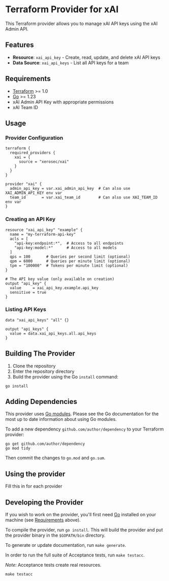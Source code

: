 # Terraform Provider for xAI

This Terraform provider allows you to manage xAI API keys using the xAI Admin API.

## Features

- **Resource**: `xai_api_key` - Create, read, update, and delete xAI API keys
- **Data Source**: `xai_api_keys` - List all API keys for a team

## Requirements

- [Terraform](https://developer.hashicorp.com/terraform/downloads) >= 1.0
- [Go](https://golang.org/doc/install) >= 1.23
- xAI Admin API Key with appropriate permissions
- xAI Team ID

## Usage

### Provider Configuration

```hcl
terraform {
  required_providers {
    xai = {
      source = "xerosec/xai"
    }
  }
}

provider "xai" {
  admin_api_key = var.xai_admin_api_key  # Can also use XAI_ADMIN_API_KEY env var
  team_id       = var.xai_team_id        # Can also use XAI_TEAM_ID env var
}
```

### Creating an API Key

```hcl
resource "xai_api_key" "example" {
  name = "my-terraform-api-key"
  acls = [
    "api-key:endpoint:*",  # Access to all endpoints
    "api-key:model:*"      # Access to all models
  ]
  qps = 100       # Queries per second limit (optional)
  qpm = 6000      # Queries per minute limit (optional)
  tpm = "100000"  # Tokens per minute limit (optional)
}

# The API key value (only available on creation)
output "api_key" {
  value     = xai_api_key.example.api_key
  sensitive = true
}
```

### Listing API Keys

```hcl
data "xai_api_keys" "all" {}

output "api_keys" {
  value = data.xai_api_keys.all.api_keys
}
```

## Building The Provider

1. Clone the repository
1. Enter the repository directory
1. Build the provider using the Go `install` command:

```shell
go install
```

## Adding Dependencies

This provider uses [Go modules](https://github.com/golang/go/wiki/Modules).
Please see the Go documentation for the most up to date information about using Go modules.

To add a new dependency `github.com/author/dependency` to your Terraform provider:

```shell
go get github.com/author/dependency
go mod tidy
```

Then commit the changes to `go.mod` and `go.sum`.

## Using the provider

Fill this in for each provider

## Developing the Provider

If you wish to work on the provider, you'll first need [Go](http://www.golang.org) installed on your machine (see [Requirements](#requirements) above).

To compile the provider, run `go install`. This will build the provider and put the provider binary in the `$GOPATH/bin` directory.

To generate or update documentation, run `make generate`.

In order to run the full suite of Acceptance tests, run `make testacc`.

_Note:_ Acceptance tests create real resources.

```shell
make testacc
```
